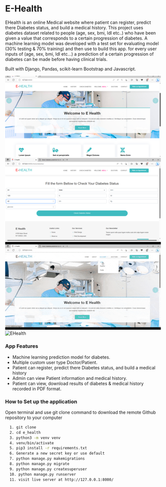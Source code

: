 # E-Health

EHealth is an online Medical website where patient can register, predict there Diabetes status, and build a medical history. This project uses diabetes dataset related to people (age, sex, bmi, ldl etc..) who have been given a value that corresponds to a certain progression of diabetes. A machine learning model was developed with a test set for evaluating model (30% testing & 70% training) and then use to build this app. for every user inputs of (age, sex, bmi, ldl etc…) a prediction of a certain progression of diabetes can be made before having clinical trials.

  Built with Django, Pandas, scikit-learn Bootstrap and Javascript.

![EHealth](sample/sample1.png)
![EHealth](sample/sample2.png)
![EHealth](sample/sample1.gif)
![EHealth](sample/sample.gif)

### App Features

-   Machine learning prediction model for diabetes.
-   Multiple custom user type Doctor/Patient.
-   Patient can register, predict there Diabetes status, and build a medical history
-   Admin can view Patient information and medical history.
-   Patient can view, download results of diabetes & medical history recorded in PDF format.


### How to Set up the application
Open terminal and use git clone command to download the remote Github repository to your computer
```bash
  1. git clone 
  2. cd e_health
  3. python3 -m venv venv
  4. venv/bin/activate
  5. pip3 install -r requirements.txt
  6. Generate a new secret key or use default
  7. python manage.py makemigrations
  8. python manage.py migrate
  9. python manage.py createsuperuser
  10. python manage.py runserver
  11. visit live server at http://127.0.0.1:8000/